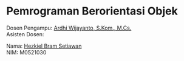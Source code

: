 # Pemrograman Berorientasi Objek

Dosen Pengampu: [Ardhi Wijayanto, S.Kom., M.Cs.](http://github.com/ardhiesta)  
Asisten Dosen:

Nama: [Hezkiel Bram Setiawan](http://github.com/haizk)  
NIM: M0521030